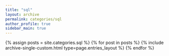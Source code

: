 ```yaml
---
title: "sql"
layout: archive
permalink: categories/sql
author_profile: true
sidebar_main: true
---
```


{% assign posts = site.categories.sql %}
{% for post in posts %} {% include archive-single-custom.html type=page.entries_layout %} {% endfor %}
    